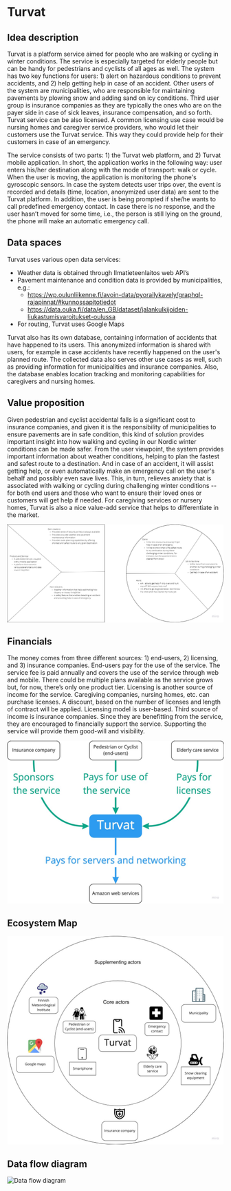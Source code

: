 # Turvat

## Idea description
Turvat is a platform service aimed for people who are walking or cycling in winter conditions. The service is especially targeted for elderly people but can be handy for pedestrians and cyclists of all ages as well. The system has two key functions for users: 1) alert on hazardous conditions to prevent accidents, and 2) help getting help in case of an accident. Other users of the system are municipalities, who are responsible for maintaining pavements by plowing snow and adding sand on icy conditions. Third user group is insurance companies as they are typically the ones who are on the payer side in case of sick leaves, insurance compensation, and so forth. Turvat service can be also licensed. A common licensing use case would be nursing homes and caregiver service providers, who would let their customers use the Turvat service. This way they could provide help for their customers in case of an emergency.

The service consists of two parts: 1) the Turvat web platform, and 2) Turvat mobile application. In short, the application works in the following way: user enters his/her destination along with the mode of transport: walk or cycle. When the user is moving, the application is monitoring the phone's gyroscopic sensors. In case the system detects user trips over, the event is recorded and details (time, location, anonymized user data) are sent to the Turvat platform. In addition, the user is being prompted if she/he wants to call predefined emergency contact. In case there is no response, and the user hasn’t moved for some time, i.e., the person is still lying on the ground, the phone will make an automatic emergency call.

## Data spaces
Turvat uses various open data services:
   * Weather data is obtained through Ilmatieteenlaitos web API’s
   * Pavement maintenance and condition data is provided by municipalities, e.g.:
      * https://wp.oulunliikenne.fi/avoin-data/pyorailykavely/graphql-rajapinnat/#kunnossapitotiedot
      * https://data.ouka.fi/data/en_GB/dataset/jalankulkijoiden-liukastumisvaroitukset-oulussa
   * For routing, Turvat uses Google Maps

Turvat also has its own database, containing information of accidents that have happened to its users. This anonymized information is shared with users, for example in case accidents have recently happened on the user's planned route. The collected data also serves other use cases as well, such as providing information for municipalities and insurance companies. Also, the database enables location tracking and monitoring capabilities for caregivers and nursing homes.

## Value proposition
Given pedestrian and cyclist accidental falls is a significant cost to insurance companies, and given it is the responsibility of municipalities to ensure pavements are in safe condition, this kind of solution provides important insight into how walking and cycling in our Nordic winter conditions can be made safer. From the user viewpoint, the system provides important information about weather conditions, helping to plan the fastest and safest route to a destination. And in case of an accident, it will assist getting help, or even automatically make an emergency call on the user's behalf and possibly even save lives. This, in turn, relieves anxiety that is associated with walking or cycling during challenging winter conditions -- for both end users and those who want to ensure their loved ones or customers will get help if needed. For caregiving services or nursery homes, Turvat is also a nice value-add service that helps to differentiate in the market.

![Value proposition canvas; end-user perspective](ValueProposition.jpg)

## Financials
The money comes from three different sources: 1) end-users, 2) licensing, and 3) insurance companies. End-users pay for the use of the service. The service fee is paid annually and covers the use of the service through web and mobile. There could be multiple plans available as the service grows but, for now, there’s only one product tier. Licensing is another source of income for the service. Caregiving companies, nursing homes, etc. can purchase licenses. A discount, based on the number of licenses and length of contract will be applied. Licensing model is user-based. Third source of income is insurance companies. Since they are benefitting from the service, they are encouraged to financially support the service. Supporting the service will provide them good-will and visibility.

![Flow of money](MoneyFlow.jpg)

## Ecosystem Map
![Ecosystem map](EcosystemMap.jpg)

## Data flow diagram
![Data flow diagram](https://user-images.githubusercontent.com/11551635/142390059-2e3d08bd-fa26-46f0-a44d-d09afadd9e52.jpg)

